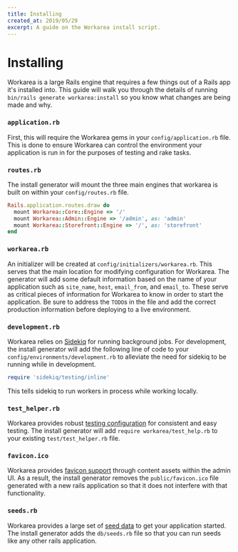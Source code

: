 ```yaml
---
title: Installing
created_at: 2019/05/29
excerpt: A guide on the Workarea install script.
---
```


# Installing

Workarea is a large Rails engine that requires a few things out of a Rails app it's installed into. This guide will walk you through the details of running `bin/rails generate workarea:install` so you know what changes are being made and why.

### `application.rb`

First, this will require the Workarea gems in your `config/application.rb` file. This is done to ensure Workarea can control the environment your application is run in for the purposes of testing and rake tasks.

### `routes.rb`

The install generator will mount the three main engines that workarea is built on within your `config/routes.rb` file.

```ruby
Rails.application.routes.draw do
  mount Workarea::Core::Engine => '/'
  mount Workarea::Admin::Engine => '/admin', as: 'admin'
  mount Workarea::Storefront::Engine => '/', as: 'storefront'
end
```

### `workarea.rb`

An initializer will be created at `config/initializers/workarea.rb`. This serves that the main location for modifying configuration for Workarea. The generator will add some default information based on the name of your application such as `site_name`, `host`, `email_from`, and `email_to`. These serve as critical pieces of information for Workarea to know in order to start the application. Be sure to address the `TODO`s in the file and add the correct production information before deploying to a live environment.

### `development.rb`

Workarea relies on [Sidekiq](https://github.com/mperham/sidekiq) for running background jobs. For development, the install generator will add the following line of code to your `config/environments/development.rb` to alleviate the need for sidekiq to be running while in development.

```ruby
require 'sidekiq/testing/inline'
```

This tells sidekiq to run workers in process while working locally.

### `test_helper.rb`

Workarea provides robust [testing configuration](testing.html) for consistent and easy testing. The install generator will add `require workarea/test_help.rb` to your existing `test/test_helper.rb` file.

### `favicon.ico`

Workarea provides [favicon support](favicon-support.html) through content assets within the admin UI. As a result, the install generator removes the `public/favicon.ico` file generated with a new rails application so that it does not interfere with that functionality.

### `seeds.rb`

Workarea provides a large set of [seed data](seeds.html) to get your application started. The install generator adds the `db/seeds.rb` file so that you can run seeds like any other rails application.
